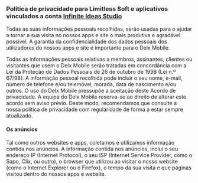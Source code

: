 <body id="page-top">

<script src="https://code.jquery.com/jquery-3.1.1.min.js" async></script>

<script>
      $('.inner').first().css('display', 'none');
</script>
<h3>
    Política de privacidade para
    Limitless Soft
    e aplicativos vinculados a conta
    <a href="#">Infinite Ideas Studio</a>
</h3>

<p>
    Todas as suas informações pessoais recolhidas, serão usadas para o ajudar a tornar a sua visita no nossos apps e site o mais produtiva e agradável possível.
    A garantia da confidencialidade dos dados pessoais dos utilizadores do nossos apps e site é importante para o Delx Mobile.
</p>
<p>
    Todas as informações pessoais relativas a membros, assinantes, clientes ou visitantes que usem o Delx Mobile serão tratadas em concordância com a Lei da Proteção de Dados Pessoais de 26 de outubro de 1998 (Lei n.º 67/98).
    A informação pessoal recolhida pode incluir o seu nome, e-mail, número de telefone e/ou telemóvel, morada, data de nascimento e/ou outros.
    O uso do Delx Mobile pressupõe a aceitação deste Acordo de privacidade. A equipa do Delx Mobile reserva-se ao direito de alterar este acordo sem aviso prévio. Deste modo, recomendamos que consulte a nossa política de privacidade com regularidade de forma a estar sempre atualizado.
</p>
<h4>
    Os anúncios
</h4>
<p>
    Tal como outros websites e apps, coletamos e utilizamos informação contida nos anúncios. A informação contida nos anúncios, inclui o seu endereço IP (Internet Protocol), o seu ISP (Internet Service Provider, como o Sapo, Clix, ou outro), o browser que utilizou ao visitar o nosso website (como o Internet Explorer ou o Firefox), o tempo da sua visita e que páginas visitou dentro do nossos apps e website.
</p>
</body>
